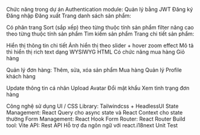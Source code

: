 Chức năng trong dự án
Authentication module: Quản lý bằng JWT
Đăng ký
Đăng nhập
Đăng xuất
Trang danh sách sản phẩm:

Có phân trang
Sort (sắp xếp) theo từng thuộc tính sản phẩm
filter nâng cao theo từng thuộc tính sản phẩm
Tìm kiếm sản phẩm
Trang chi tiết sản phẩm:

Hiển thị thông tin chi tiết
Ảnh hiển thị theo slider + hover zoom effect
Mô tả thì hiển thị rich text dạng WYSIWYG HTML
Có chức năng mua hàng
Giỏ hàng

Quản lý đơn hàng: Thêm, sửa, xóa sản phẩm
Mua hàng
Quản lý Profile khách hàng

Update thông tin cá nhân
Upload Avatar
Đổi mật khẩu
Xem tình trạng đơn hàng

Công nghệ sử dụng
UI / CSS Library: Tailwindcss + HeadlessUI
State Management: React Query cho async state và React Context cho state thường
Form Management: React Hook Form
Router: React Router
Build tool: Vite
API: Rest API 
Hỗ trợ đa ngôn ngữ với react.i18next
Unit Test
